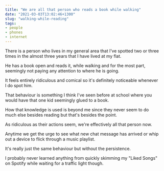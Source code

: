 ```yaml
---
title: "We are all that person who reads a book while walking"
date: "2021-03-03T13:02:46+1300"
slug: "walking-while-reading"
tags:
- people
- phones
- internet
---
```


There is a person who lives in my general area that I've spotted two or three times in the almost three years that I have lived at my flat.

He has a book open and reads it, while walking and for the most part, seemingly not paying any attention to where he is going.

It feels entirely ridiculous and comical so it's definitely noticeable whenever I do spot him.

That behaviour is something I think I've seen before at school where you would have that one kid seemingly glued to a book.

How that knowledge is used is beyond me since they never seem to do much else besides reading but that's besides the point.

As ridiculous as their actions seem, we're effectively all that person now.

Anytime we get the urge to see what new chat message has arrived or whip out a device to flick through a music playlist.

It's really just the same behaviour but without the persistence.

I probably never learned anything from quickly skimming my "Liked Songs" on Spotify while waiting for a traffic light though.
